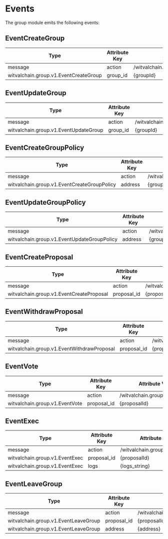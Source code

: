 <!--
order: 4
-->

# Events

The group module emits the following events:

## EventCreateGroup

| Type                             | Attribute Key | Attribute Value                  |
| -------------------------------- | ------------- | -------------------------------- |
| message                          | action        | /witvalchain.group.v1.Msg/CreateGroup |
| witvalchain.group.v1.EventCreateGroup | group_id      | {groupId}                        |

## EventUpdateGroup

| Type                             | Attribute Key | Attribute Value                                            |
| -------------------------------- | ------------- | ---------------------------------------------------------- |
| message                          | action        | /witvalchain.group.v1.Msg/UpdateGroup{Admin\|Metadata\|Members} |
| witvalchain.group.v1.EventUpdateGroup | group_id      | {groupId}                                                  |

## EventCreateGroupPolicy

| Type                                   | Attribute Key | Attribute Value                        |
| -------------------------------------- | ------------- | -------------------------------------- |
| message                                | action        | /witvalchain.group.v1.Msg/CreateGroupPolicy |
| witvalchain.group.v1.EventCreateGroupPolicy | address       | {groupPolicyAddress}                   |

## EventUpdateGroupPolicy

| Type                                   | Attribute Key | Attribute Value                                                         |
| -------------------------------------- | ------------- | ----------------------------------------------------------------------- |
| message                                | action        | /witvalchain.group.v1.Msg/UpdateGroupPolicy{Admin\|Metadata\|DecisionPolicy} |
| witvalchain.group.v1.EventUpdateGroupPolicy | address       | {groupPolicyAddress}                                                    |

## EventCreateProposal

| Type                                | Attribute Key | Attribute Value                     |
| ----------------------------------- | ------------- | ----------------------------------- |
| message                             | action        | /witvalchain.group.v1.Msg/CreateProposal |
| witvalchain.group.v1.EventCreateProposal | proposal_id   | {proposalId}                        |

## EventWithdrawProposal

| Type                                  | Attribute Key | Attribute Value                       |
| ------------------------------------- | ------------- | ------------------------------------- |
| message                               | action        | /witvalchain.group.v1.Msg/WithdrawProposal |
| witvalchain.group.v1.EventWithdrawProposal | proposal_id   | {proposalId}                          |

## EventVote

| Type                      | Attribute Key | Attribute Value           |
| ------------------------- | ------------- | ------------------------- |
| message                   | action        | /witvalchain.group.v1.Msg/Vote |
| witvalchain.group.v1.EventVote | proposal_id   | {proposalId}              |

## EventExec

| Type                      | Attribute Key | Attribute Value           |
| ------------------------- | ------------- | ------------------------- |
| message                   | action        | /witvalchain.group.v1.Msg/Exec |
| witvalchain.group.v1.EventExec | proposal_id   | {proposalId}              |
| witvalchain.group.v1.EventExec | logs          | {logs_string}             |

## EventLeaveGroup

| Type                            | Attribute Key | Attribute Value                 |
| ------------------------------- | ------------- | ------------------------------- |
| message                         | action        | /witvalchain.group.v1.Msg/LeaveGroup |
| witvalchain.group.v1.EventLeaveGroup | proposal_id   | {proposalId}                    |
| witvalchain.group.v1.EventLeaveGroup | address       | {address}                       |
